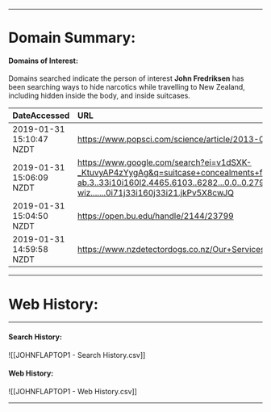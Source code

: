 
---
# Domain Summary:

#### Domains of Interest:

Domains searched indicate the person of interest **John Fredriksen** has been searching ways to hide narcotics while travelling to New Zealand, including hidden inside the body, and inside suitcases.

| DateAccessed             | URL                                                                                                                                                                                                                                                      |
| ------------------------ | :------------------------------------------------------------------------------------------------------------------------------------------------------------------------------------------------------------------------------------------------------- |
| 2019-01-31 15:10:47 NZDT | https://www.popsci.com/science/article/2013-04/how-much-cocaine-can-you-fit-your-body#page-7                                                                                                                                                             |
| 2019-01-31 15:06:09 NZDT | https://www.google.com/search?ei=v1dSXK-_KtuvyAP4zYygAg&q=suitcase+concealments+fro+drugs&oq=suitcase+concealments+fro+drugs&gs_l=psy-ab.3..33i10i160l2.4465.6103..6282...0.0..0.279.1819.0j6j3......0....1..gws-wiz.......0i71j33i160j33i21.jkPv5X8cwJQ |
| 2019-01-31 15:04:50 NZDT | https://open.bu.edu/handle/2144/23799                                                                                                                                                                                                                    |
| 2019-01-31 14:59:58 NZDT | https://www.nzdetectordogs.co.nz/Our+Services/K9+Detection/Work+Places.html                                                                                                                                                                              |


---
# Web History:
---
#### Search History:

![[JOHNFLAPTOP1 - Search History.csv]]
#### Web History:

![[JOHNFLAPTOP1 - Web History.csv]]

---

